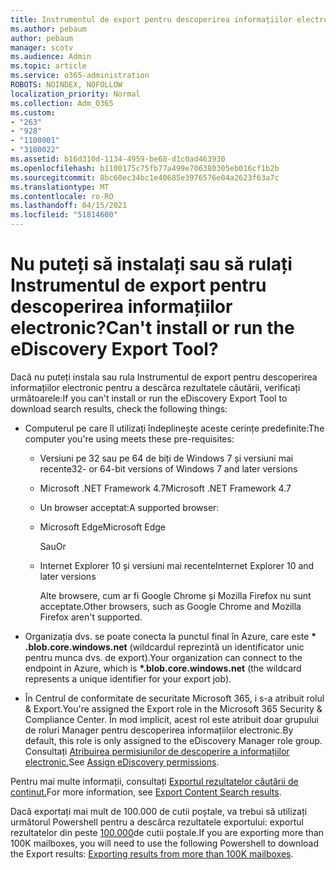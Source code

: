```yaml
---
title: Instrumentul de export pentru descoperirea informațiilor electronic
ms.author: pebaum
author: pebaum
manager: scotv
ms.audience: Admin
ms.topic: article
ms.service: o365-administration
ROBOTS: NOINDEX, NOFOLLOW
localization_priority: Normal
ms.collection: Adm_O365
ms.custom:
- "263"
- "928"
- "1100001"
- "3100022"
ms.assetid: b16d310d-1134-4959-be68-d1c0ad463930
ms.openlocfilehash: b1100175c75fb77a499e706380305eb016cf1b2b
ms.sourcegitcommit: 8bc60ec34bc1e40685e3976576e04a2623f63a7c
ms.translationtype: MT
ms.contentlocale: ro-RO
ms.lasthandoff: 04/15/2021
ms.locfileid: "51814600"
---
```

# <a name="cant-install-or-run-the-ediscovery-export-tool"></a><span data-ttu-id="ed8e3-102">Nu puteți să instalați sau să rulați Instrumentul de export pentru descoperirea informațiilor electronic?</span><span class="sxs-lookup"><span data-stu-id="ed8e3-102">Can't install or run the eDiscovery Export Tool?</span></span>

<span data-ttu-id="ed8e3-103">Dacă nu puteți instala sau rula Instrumentul de export pentru descoperirea informațiilor electronic pentru a descărca rezultatele căutării, verificați următoarele:</span><span class="sxs-lookup"><span data-stu-id="ed8e3-103">If you can't install or run the eDiscovery Export Tool to download search results, check the following things:</span></span>
  
- <span data-ttu-id="ed8e3-104">Computerul pe care îl utilizați îndeplinește aceste cerințe predefinite:</span><span class="sxs-lookup"><span data-stu-id="ed8e3-104">The computer you're using meets these pre-requisites:</span></span>

  - <span data-ttu-id="ed8e3-105">Versiuni pe 32 sau pe 64 de biți de Windows 7 și versiuni mai recente</span><span class="sxs-lookup"><span data-stu-id="ed8e3-105">32- or 64-bit versions of Windows 7 and later versions</span></span>

  - <span data-ttu-id="ed8e3-106">Microsoft .NET Framework 4.7</span><span class="sxs-lookup"><span data-stu-id="ed8e3-106">Microsoft .NET Framework 4.7</span></span>

  - <span data-ttu-id="ed8e3-107">Un browser acceptat:</span><span class="sxs-lookup"><span data-stu-id="ed8e3-107">A supported browser:</span></span>

  - <span data-ttu-id="ed8e3-108">Microsoft Edge</span><span class="sxs-lookup"><span data-stu-id="ed8e3-108">Microsoft Edge</span></span>

    <span data-ttu-id="ed8e3-109">Sau</span><span class="sxs-lookup"><span data-stu-id="ed8e3-109">Or</span></span>

  - <span data-ttu-id="ed8e3-110">Internet Explorer 10 și versiuni mai recente</span><span class="sxs-lookup"><span data-stu-id="ed8e3-110">Internet Explorer 10 and later versions</span></span>

    <span data-ttu-id="ed8e3-111">Alte browsere, cum ar fi Google Chrome și Mozilla Firefox nu sunt acceptate.</span><span class="sxs-lookup"><span data-stu-id="ed8e3-111">Other browsers, such as Google Chrome and Mozilla Firefox aren't supported.</span></span>

- <span data-ttu-id="ed8e3-112">Organizația dvs. se poate conecta la punctul final în Azure, care este **\* .blob.core.windows.net** (wildcardul reprezintă un identificator unic pentru munca dvs. de export).</span><span class="sxs-lookup"><span data-stu-id="ed8e3-112">Your organization can connect to the endpoint in Azure, which is **\*.blob.core.windows.net** (the wildcard represents a unique identifier for your export job).</span></span>

- <span data-ttu-id="ed8e3-113">În Centrul de conformitate de securitate Microsoft 365, i s-a atribuit rolul &amp; Export.</span><span class="sxs-lookup"><span data-stu-id="ed8e3-113">You're assigned the Export role in the Microsoft 365 Security &amp; Compliance Center.</span></span> <span data-ttu-id="ed8e3-114">În mod implicit, acest rol este atribuit doar grupului de roluri Manager pentru descoperirea informațiilor electronic.</span><span class="sxs-lookup"><span data-stu-id="ed8e3-114">By default, this role is only assigned to the eDiscovery Manager role group.</span></span> <span data-ttu-id="ed8e3-115">Consultați [Atribuirea permisiunilor de descoperire a informațiilor electronic.](https://docs.microsoft.com/microsoft-365/compliance/assign-ediscovery-permissions)</span><span class="sxs-lookup"><span data-stu-id="ed8e3-115">See [Assign eDiscovery permissions](https://docs.microsoft.com/microsoft-365/compliance/assign-ediscovery-permissions).</span></span>

<span data-ttu-id="ed8e3-116">Pentru mai multe informații, consultați [Exportul rezultatelor căutării de conținut.](https://docs.microsoft.com/microsoft-365/compliance/export-search-results)</span><span class="sxs-lookup"><span data-stu-id="ed8e3-116">For more information, see [Export Content Search results](https://docs.microsoft.com/microsoft-365/compliance/export-search-results).</span></span>

<span data-ttu-id="ed8e3-117">Dacă exportați mai mult de 100.000 de cutii poștale, va trebui să utilizați următorul Powershell pentru a descărca rezultatele exportului: exportul rezultatelor din peste  [100.000](https://docs.microsoft.com/microsoft-365/compliance/export-search-results?view=o365-worldwide%23exporting-results-from-more-than-100000-mailboxes)de cutii poștale.</span><span class="sxs-lookup"><span data-stu-id="ed8e3-117">If you are exporting more than 100K mailboxes, you will need to use the following Powershell to download the Export results:  [Exporting results from more than 100K mailboxes](https://docs.microsoft.com/microsoft-365/compliance/export-search-results?view=o365-worldwide%23exporting-results-from-more-than-100000-mailboxes).</span></span>